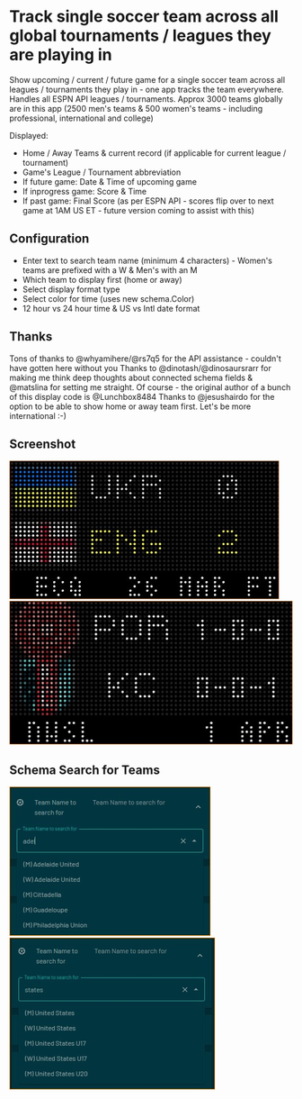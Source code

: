 # Track single soccer team across all global tournaments / leagues they are playing in

Show upcoming / current / future game for a single soccer team across all leagues / tournaments they play in - one app tracks the team everywhere.  Handles all ESPN API leagues / tournaments.
Approx 3000 teams globally are in this app (2500 men's teams & 500 women's teams - including professional, international and college)

Displayed:

- Home / Away Teams & current record (if applicable for current league / tournament)
- Game's League / Tournament abbreviation
- If future game: Date & Time of upcoming game
- If inprogress game:  Score & Time
- If past game:  Final Score  (as per ESPN API - scores flip over to next game at 1AM US ET - future version coming to assist with this)

## Configuration
- Enter text to search team name (minimum 4 characters) - Women's teams are prefixed with a W & Men's with an M
- Which team to display first (home or away)
- Select display format type
- Select color for time (uses new schema.Color)
- 12 hour vs 24 hour time & US vs Intl date format

## Thanks

Tons of thanks to @whyamihere/@rs7q5 for the API assistance - couldn't have gotten here without you
Thanks to @dinotash/@dinosaursrarr for making me think deep thoughts about connected schema fields & @matslina for setting me straight.
Of course - the original author of a bunch of this display code is @Lunchbox8484
Thanks to @jesushairdo for the option to be able to show home or away team first.  Let's be more international :-)

## Screenshot

![screenshot](soccersingle-score-1.jpg)
![screenshot](soccersingle-score-2.jpg)

## Schema Search for Teams
![screenshot](soccersingle-schema-teamsearch-3.jpg)
![screenshot](soccersingle-schema-teamsearch-2.jpg)
